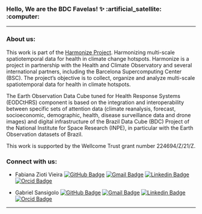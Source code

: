 <h3 align="left">Hello, We are the BDC Favelas! ✨ :artificial_satellite: :computer: </h3>

---

### About us:
This work is part of the [Harmonize Project](https://www.harmonize-tools.org). Harmonizing multi-scale spatiotemporal data for health in climate change hotspots. Harmonize is a project in partnership with the Health and Climate Observatory and several international partners, including the Barcelona Supercomputing Center (BSC). The project’s objective is to collect, organize and analyze multi-scale spatiotemporal data for health in climate hotspots. 

The Earth Observation Data Cube tuned for Health Response Systems (EODCtHRS) component is based on the integration and interoperability between specific sets of attention data (climate reanalysis, forecast, socioeconomic, demographic, health, disease surveillance data and drone images) and digital infrastructure of the Brazil Data Cube (BDC) Project of the National Institute for Space Research (INPE), in particular with the Earth Observation datasets of Brazil. 

This work is supported by the Wellcome Trust grant number 224694/Z/21/Z.

### Connect with us:

- Fabiana Zioti Vieira
[![GitHub Badge](https://img.shields.io/badge/-fabianazioti-%23121011.svg?style=flat&logo=github&logoColor=white)](https://github.com/fabianazioti)
[![Gmail Badge](https://img.shields.io/badge/-fabi.zioti@gmail.com-c14438?style=flat&logo=Gmail&logoColor=white&link=fabi.zioti@gmail.com)](mailto:fabi.zioti@gmail.com)
[![Linkedin Badge](https://img.shields.io/badge/-Fabiana_Zioti_Vieira-blue?style=flat&logo=Linkedin&logoColor=white&link=https://www.linkedin.com/in/fabianazioti/)](https://www.linkedin.com/in/fabianazioti/)
[![Orcid Badge](https://img.shields.io/badge/-Fabiana_Zioti_Vieira-green?style=flat&logo=Orcid&logoColor=white&link=https://orcid.org/0000-0002-1467-6488)](https://orcid.org/0000-0002-1467-6488)

- Gabriel Sansigolo
[![GitHub Badge](https://img.shields.io/badge/-GSansigolo-%23121011.svg?style=flat&logo=github&logoColor=white)](https://github.com/GSansigolo)
[![Gmail Badge](https://img.shields.io/badge/-gabrielsansigolo@gmail.com-c14438?style=flat&logo=Gmail&logoColor=white&link=mailto:gabrielsansigolo@gmail.com)](mailto:gabrielsansigolo@gmail.com)
[![Linkedin Badge](https://img.shields.io/badge/-Gabriel_Sansigolo-blue?style=flat&logo=Linkedin&logoColor=white&link=https://www.linkedin.com/in/gabriel-sansigolo-9ab7b0ab/)](https://www.linkedin.com/in/gabriel-sansigolo-9ab7b0ab/)
[![Orcid Badge](https://img.shields.io/badge/-Gabriel_Sansigolo-green?style=flat&logo=Orcid&logoColor=white&link=https://orcid.org/0009-0007-2829-4345)](https://orcid.org/0000-0003-0789-5858)

---
